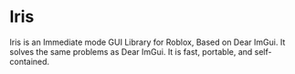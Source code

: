 # Iris

Iris is an Immediate mode GUI Library for Roblox, Based on Dear ImGui. It solves the same problems as Dear ImGui. It is fast, portable, and self-contained.
